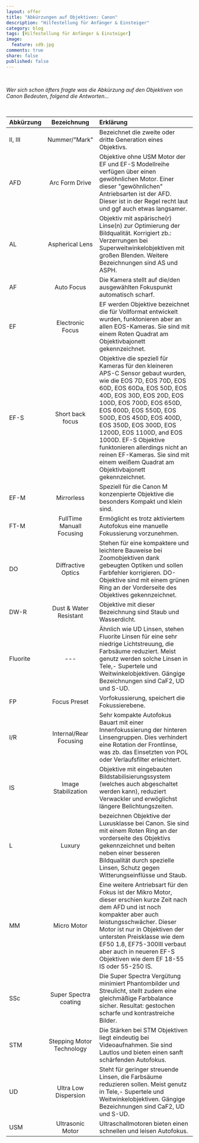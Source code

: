 ```yaml
---
layout: offer
title: "Abkürzungen auf Objektiven: Canon"
description: "Hilfestellung für Anfänger & Einsteiger"
category: blog
tags: [Hilfestellung für Anfänger & Einsteiger]
image:
  feature: sd9.jpg
comments: true
share: false
published: false
---
```

 
  


    



*Wer sich schon öfters fragte was die Abkürzung auf den Objektiven von Canon Bedeuten, folgend die Antworten...* 
 
  


    






| Abkürzung | Bezeichnung | Erklärung | 
| :------ | :------: | :------ | 
| II, III | Nummer/"Mark" | Bezeichnet die zweite oder dritte Generation eines Objektivs. 	   ||
| AFD | Arc Form Drive | Objektive ohne USM Motor der EF und EF-S Modellreihe verfügen über einen gewöhnlichen Motor. Einer dieser "gewöhnlichen" Antriebsarten ist der AFD. Dieser ist in der Regel recht laut und ggf auch etwas langsamer.	   ||
| AL | Aspherical Lens | Objektiv mit aspärische(r) Linse(n) zur Optimierung der Bildqualität. Korrigiert zb.: Verzerrungen bei Superweitwinkelobjektiven mit großen Blenden. Weitere Bezeichnungen sind AS und ASPH.   ||
| AF | Auto Focus | Die Kamera stellt auf die/den ausgewählten Fokuspunkt automatisch scharf. 	   ||
| EF | Electronic Focus | EF werden Objektive bezeichnet die für Vollformat entwickelt wurden, funktonieren aber an allen EOS-Kameras. Sie sind mit einem Roten Quadrat am Objektivbajonett gekennzeichnet.	   ||
| EF-S | Short back focus | Objektive die speziell für Kameras für den kleineren APS-C Sensor gebaut wurden, wie die EOS 7D, EOS 70D, EOS 60D, EOS 60Da, EOS 50D, EOS 40D, EOS 30D, EOS 20D, EOS 100D, EOS 700D, EOS 650D, EOS 600D, EOS 550D, EOS 500D, EOS 450D, EOS 400D, EOS 350D, EOS 300D, EOS 1200D, EOS 1100D, and EOS 1000D. EF-S Objektive funktonieren allerdings nicht an reinen EF-Kameras. Sie sind mit einem weißem Quadrat am Objektivbajonett gekennzeichnet. ||
| EF-M | Mirrorless | Speziell für die Canon M konzenpierte Objektive die besonders Kompakt und klein sind. 	   ||
| FT-M | FullTime Manuall Focusing | Ermöglicht es trotz aktiviertem Autofokus eine manuelle Fokussierung vorzunehmen.  	   ||
| DO | Diffractive Optics | Stehen für eine kompaktere und leichtere Bauweise bei Zoomobjektiven dank gebeugten Optiken und sollen Farbfehler korrigieren. DO-Objektive sind mit einem grünen Ring an der Vorderseite des Objektives gekennzeichnet.  	   ||
| DW-R | Dust & Water Resistant | Objektive mit dieser Bezeichnung sind Staub und Wasserdicht.
| Fluorite | --- | 	Ähnlich wie UD Linsen, stehen Fluorite Linsen für eine sehr niedrige Lichtstreuung, die Farbsäume reduziert. Meist genutz werden solche Linsen in Tele,- Supertele und Weitwinkelobjektiven. Gängige Bezeichnungen sind CaF2, UD und S-UD. ||
| FP | Focus Preset | Vorfokussierung, speichert die Fokussierebene.	   ||
| I/R | Internal/Rear Focusing | Sehr kompakte Autofokus Bauart mit einer Innenfokussierung der hinteren Linsengruppen. Dies verhindert eine Rotation der Frontlinse, was zb. das Einsetzten von POL oder Verlaufsfilter erleichtert. 	   ||
| IS | Image Stabilization | Objektive mit eingebauten Bildstabilisierungssystem (welches auch abgeschaltet werden kann), reduziert Verwackler und erwöglichst längere Belichtungszeiten.	   ||
| L | Luxury | bezeichnen Objektive der Luxusklasse bei Canon. Sie sind mit einem Roten Ring an der vorderseite des Objektivs gekennzeichnet und beiten neben einer besseren Bildqualität durch spezielle Linsen, Schutz gegen Witterungseinflüsse und Staub.	   ||
| MM | Micro Motor | Eine weitere Antriebsart für den Fokus ist der Mikro Motor, dieser erschien kurze Zeit nach dem AFD und ist noch kompakter aber auch leistungsschwächer. Dieser Motor ist nur in Objektiven der untersten Preisklasse wie dem EF50 1.8, EF75-300III verbaut aber auch in neueren EF-S Objektiven wie dem EF 18-55 IS oder 55-250 IS.	   ||
| SSc | Super Spectra coating | Die Super Spectra Vergütung minimiert Phantombilder und Streulicht, stellt zudem eine gleichmäßige Farbbalance sicher. Resultat: gestochen scharfe und kontrastreiche Bilder.	   ||
| STM | Stepping Motor Technology | Die Stärken bei STM Objektiven liegt eindeutig bei Videoaufnahmen. Sie sind Lautlos und bieten einen sanft schärfenden Autofokus. 	   ||
| UD | Ultra Low Dispersion | Steht für geringer streuende Linsen, die Farbsäume reduzieren sollen. Meist genutz in Tele,- Supertele und Weitwinkelobjektiven. Gängige Bezeichnungen sind CaF2, UD und S-UD.	   ||
| USM | Ultrasonic Motor | Ultraschallmotoren bieten einen schnellen und leisen Autofokus.	   ||









 
  


    






 
  


    




